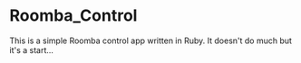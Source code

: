 Roomba_Control
==============

This is a simple Roomba control app written in Ruby. It doesn't do much but it's a start...
